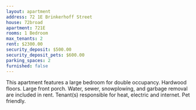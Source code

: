 ```yaml
---
layout: apartment
address: 72 1E Brinkerhoff Street
house: 72broad
apartment: 721E
rooms: 1 Bedroom
max_tenants: 2
rent: $2300.00
security_deposit: $500.00
security_deposit_pets: $600.00
parking_spaces: 2
furnished: false
---
```


This apartment features a large bedroom for double occupancy. Hardwood floors. Large front
porch. Water, sewer, snowplowing, and garbage removal are included in rent. Tenant(s)
responsible for heat, electric and internet. Pet friendly.